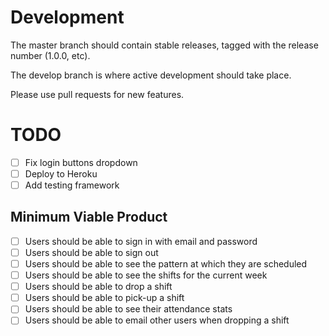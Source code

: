 Development
===========
The master branch should contain stable releases, tagged with the release number (1.0.0, etc).

The develop branch is where active development should take place.

Please use pull requests for new features.

TODO
====
- [ ] Fix login buttons dropdown
- [ ] Deploy to Heroku
- [ ] Add testing framework

Minimum Viable Product
----------------------
- [ ] Users should be able to sign in with email and password
- [ ] Users should be able to sign out
- [ ] Users should be able to see the pattern at which they are scheduled
- [ ] Users should be able to see the shifts for the current week
- [ ] Users should be able to drop a shift
- [ ] Users should be able to pick-up a shift
- [ ] Users should be able to see their attendance stats
- [ ] Users should be able to email other users when dropping a shift
